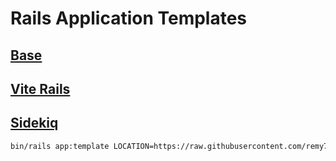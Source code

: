 # Rails Application Templates

## [Base](./base.rb)
## [Vite Rails](./vite_rails.rb)
## [Sidekiq](./sidekiq.rb)
```bash
bin/rails app:template LOCATION=https://raw.githubusercontent.com/remy727/rails_application_templates/main/sidekiq.rb
```
